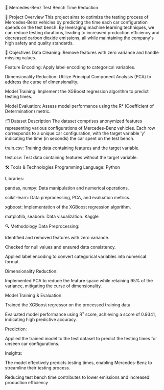 🚗 Mercedes-Benz Test Bench Time Reduction

📌 Project Overview
This project aims to optimize the testing process of Mercedes-Benz vehicles by predicting the time each car configuration spends on the test bench. By leveraging machine learning techniques, we can reduce testing durations, leading to increased production efficiency and decreased carbon dioxide emissions, all while maintaining the company's high safety and quality standards.

🎯 Objectives
Data Cleaning: Remove features with zero variance and handle missing values.

Feature Encoding: Apply label encoding to categorical variables.

Dimensionality Reduction: Utilize Principal Component Analysis (PCA) to address the curse of dimensionality.

Model Training: Implement the XGBoost regression algorithm to predict testing times.

Model Evaluation: Assess model performance using the R² (Coefficient of Determination) metric.

🗂️ Dataset Description
The dataset comprises anonymized features representing various configurations of Mercedes-Benz vehicles. Each row corresponds to a unique car configuration, with the target variable 'y' indicating the time (in seconds) the car spent on the test bench.

train.csv: Training data containing features and the target variable.

test.csv: Test data containing features without the target variable.

🛠️ Tools & Technologies
Programming Language: Python

Libraries:

pandas, numpy: Data manipulation and numerical operations.

scikit-learn: Data preprocessing, PCA, and evaluation metrics.

xgboost: Implementation of the XGBoost regression algorithm.

matplotlib, seaborn: Data visualization.
Kaggle

🔍 Methodology
Data Preprocessing:

Identified and removed features with zero variance.

Checked for null values and ensured data consistency.

Applied label encoding to convert categorical variables into numerical format.

Dimensionality Reduction:

Implemented PCA to reduce the feature space while retaining 95% of the variance, mitigating the curse of dimensionality.

Model Training & Evaluation:

Trained the XGBoost regressor on the processed training data.

Evaluated model performance using R² score, achieving a score of 0.9341, indicating high predictive accuracy.

Prediction:

Applied the trained model to the test dataset to predict the testing times for unseen car configurations.

Insights:

The model effectively predicts testing times, enabling Mercedes-Benz to streamline their testing process.

Reducing test bench time contributes to lower emissions and increased production efficiency

